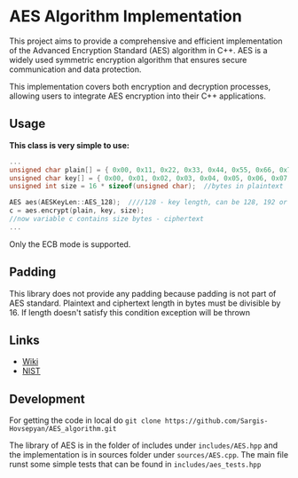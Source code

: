 # AES Algorithm Implementation

This project aims to provide a comprehensive and efficient implementation of the 
Advanced Encryption Standard (AES) algorithm in C++. AES is a widely used symmetric 
encryption algorithm that ensures secure communication and data protection. 

This implementation covers both encryption and decryption processes, allowing users 
to integrate AES encryption into their C++ applications.


## Usage

**This class is very simple to use:**
```c++
...
unsigned char plain[] = { 0x00, 0x11, 0x22, 0x33, 0x44, 0x55, 0x66, 0x77, 0x88, 0x99, 0xaa, 0xbb, 0xcc, 0xdd, 0xee, 0xff }; //plaintext example
unsigned char key[] = { 0x00, 0x01, 0x02, 0x03, 0x04, 0x05, 0x06, 0x07, 0x08, 0x09, 0x0a, 0x0b, 0x0c, 0x0d, 0x0e, 0x0f }; //key example
unsigned int size = 16 * sizeof(unsigned char);  //bytes in plaintext

AES aes(AESKeyLen::AES_128);  ////128 - key length, can be 128, 192 or 256
c = aes.encrypt(plain, key, size);
//now variable c contains size bytes - ciphertext
...
```
Only the ECB mode is supported.


## Padding

This library does not provide any padding because padding is not part of AES standard. Plaintext and ciphertext length in bytes must be divisible by 16. If length doesn't satisfy this condition exception will be thrown

## Links

* [Wiki](https://en.wikipedia.org/wiki/Advanced_Encryption_Standard)
* [NIST](https://www.nist.gov/publications/advanced-encryption-standard-aes)

## Development

For getting the code in local do 
`git clone https://github.com/Sargis-Hovsepyan/AES_algorithm.git`

The library of AES is in the folder of includes under `includes/AES.hpp` and the 
implementation is in sources folder under `sources/AES.cpp`. The main file runst some 
simple tests that can be found in `includes/aes_tests.hpp`
